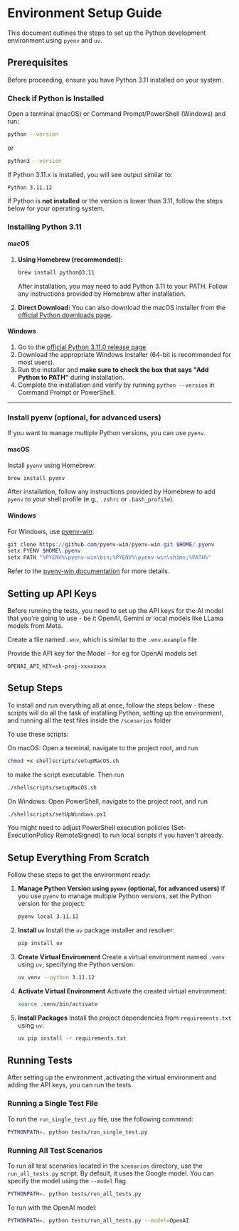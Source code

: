 # Environment Setup Guide

This document outlines the steps to set up the Python development environment using `pyenv` and `uv`.

## Prerequisites

Before proceeding, ensure you have Python 3.11 installed on your system.


### Check if Python is Installed

Open a terminal (macOS) or Command Prompt/PowerShell (Windows) and run:

```bash
python --version
```

or

```bash
python3 --version
```

If Python 3.11.x is installed, you will see output similar to:

```
Python 3.11.12
```

If Python is **not installed** or the version is lower than 3.11, follow the steps below for your operating system.

### Installing Python 3.11

#### macOS

1. **Using Homebrew (recommended):**
    ```bash
    brew install python@3.11
    ```
    After installation, you may need to add Python 3.11 to your PATH. Follow any instructions provided by Homebrew after installation.

2. **Direct Download:**
    You can also download the macOS installer from the [official Python downloads page](https://www.python.org/downloads/release/python-3110/).

#### Windows

1. Go to the [official Python 3.11.0 release page](https://www.python.org/downloads/release/python-3110/).
2. Download the appropriate Windows installer (64-bit is recommended for most users).
3. Run the installer and **make sure to check the box that says "Add Python to PATH"** during installation.
4. Complete the installation and verify by running `python --version` in Command Prompt or PowerShell.

---

### Install pyenv (optional, for advanced users)

If you want to manage multiple Python versions, you can use `pyenv`.

#### macOS
Install `pyenv` using Homebrew:
```bash
brew install pyenv
```
After installation, follow any instructions provided by Homebrew to add `pyenv` to your shell profile (e.g., `.zshrc` or `.bash_profile`).

#### Windows
For Windows, use [pyenv-win](https://github.com/pyenv-win/pyenv-win):
```powershell
git clone https://github.com/pyenv-win/pyenv-win.git $HOME/.pyenv
setx PYENV $HOME\.pyenv
setx PATH "%PYENV%\pyenv-win\bin;%PYENV%\pyenv-win\shims;%PATH%"
```
Refer to the [pyenv-win documentation](https://github.com/pyenv-win/pyenv-win) for more details.

## Setting up API Keys
Before running the tests, you need to set up the API keys for the AI model that you're going to use - be it OpenAI, Gemini or local models like LLama models from Meta.


Create a file named `.env`, which is similar to the `.env.example` file 

Provide the API key for the Model - for eg for OpenAI models set 

```
OPENAI_API_KEY=sk-proj-xxxxxxxx
```


## Setup Steps
To install and run everything all at once, follow the steps below - these scripts will do all the task of installing Python, setting up the environment, and running all the test files inside the `/scenarios` folder

To use these scripts:

On macOS: 
Open a terminal, navigate to the project root, and run 
```bash
chmod +x shellscripts/setupMacOS.sh
``` 
to make the script executable. Then run 
```bash
./shellscripts/setupMacOS.sh
```

On Windows: 
Open PowerShell, navigate to the project root, and run 
```bash
./shellscripts/setUpWindows.ps1
```

 You might need to adjust PowerShell execution policies (Set-ExecutionPolicy RemoteSigned) to run local scripts if you haven't already.


## Setup Everything From Scratch

Follow these steps to get the environment ready:

1.  **Manage Python Version using `pyenv` (optional, for advanced users)**
    If you use `pyenv` to manage multiple Python versions, set the Python version for the project:
    ```bash
    pyenv local 3.11.12
    ```

2.  **Install `uv`**
    Install the `uv` package installer and resolver:
    ```bash
    pip install uv
    ```

3.  **Create Virtual Environment**
    Create a virtual environment named `.venv` using `uv`, specifying the Python version:
    ```bash
    uv venv --python 3.11.12
    ```

4.  **Activate Virtual Environment**
    Activate the created virtual environment:
    ```bash
    source .venv/bin/activate
    ```

5.  **Install Packages**
    Install the project dependencies from `requirements.txt` using `uv`:
    ```bash
    uv pip install -r requirements.txt
    ```


## Running Tests

After setting up the environment ,activating the virtual environment and adding the API keys, you can run the tests.

### Running a Single Test File

To run the `run_single_test.py` file, use the following command:

```bash
PYTHONPATH=. python tests/run_single_test.py
```

### Running All Test Scenarios

To run all test scenarios located in the `scenarios` directory, use the `run_all_tests.py` script. By default, it uses the Google model. You can specify the model using the `--model` flag.

```bash
PYTHONPATH=. python tests/run_all_tests.py
```

To run with the OpenAI model:

```bash
PYTHONPATH=. python tests/run_all_tests.py --model=OpenAI
```

